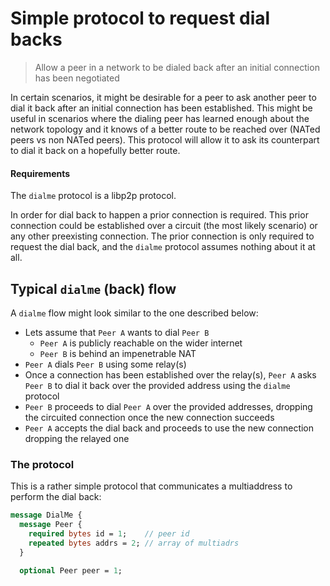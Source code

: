 # Simple protocol to request dial backs

> Allow a peer in a network to be dialed back after an initial connection has been negotiated

In certain scenarios, it might be desirable for a peer to ask another peer to dial it back after an initial connection has been established. This might be useful in scenarios where the dialing peer has learned enough about the network topology and it knows of a better route to be reached over (NATed peers vs non NATed peers). This protocol will allow it to ask its counterpart to dial it back on a hopefully better route.

#### Requirements

The `dialme` protocol is a libp2p protocol.

In order for dial back to happen a prior connection is required. This prior connection could be established over a circuit (the most likely scenario) or any other preexisting connection. The prior connection is only required to request the dial back, and the `dialme` protocol assumes nothing about it at all.

## Typical `dialme` (back) flow

A `dialme` flow might look similar to the one described below:

- Lets assume that `Peer A` wants to dial `Peer B`
  - `Peer A` is publicly reachable on the wider internet
  - `Peer B` is behind an impenetrable NAT
- `Peer A` dials `Peer B` using some relay(s)
- Once a connection has been established over the relay(s), `Peer A` asks `Peer B` to dial it back over the provided address using the `dialme` protocol
- `Peer B` proceeds to dial `Peer A` over the provided addresses, dropping the circuited connection once the new connection succeeds
- `Peer A` accepts the dial back and proceeds to use the new connection dropping the relayed one

### The protocol

This is a rather simple protocol that communicates a multiaddress to perform the dial back:

```protobuf
message DialMe {
  message Peer {
    required bytes id = 1;    // peer id
    repeated bytes addrs = 2; // array of multiadrs
  }

  optional Peer peer = 1;
```

